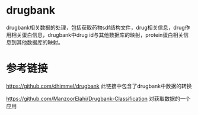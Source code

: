 # drugbank
drugbank相关数据的处理，包括获取药物sdf结构文件，drug相关信息，drug作用相关蛋白信息，drugbank中drug id与其他数据库的映射，protein蛋白相关信息到其他数据库的映射。
# 参考链接
https://github.com/dhimmel/drugbank 此链接中包含了drugbank中数据的转换

https://github.com/ManzoorElahi/Drugbank-Classification 对获取数据的一个应用
